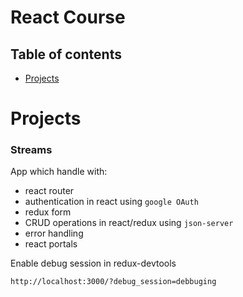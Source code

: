 # React Course

## Table of contents

- [Projects](#projects)

# Projects

### Streams

App which handle with:

- react router
- authentication in react using `google OAuth`
- redux form
- CRUD operations in react/redux using `json-server`
- error handling
- react portals

Enable debug session in redux-devtools

```
http://localhost:3000/?debug_session=debbuging
```
